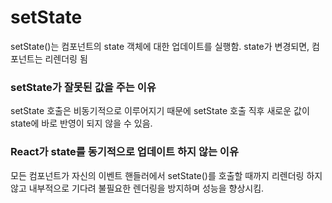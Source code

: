 # setState

setState()는 컴포넌트의 state 객체에 대한 업데이트를 실행함. state가 변경되면, 컴포넌트는 리렌더링 됨

### setState가 잘못된 값을 주는 이유

setState 호출은 비동기적으로 이루어지기 때문에 setState 호출 직후 새로운 값이 state에 바로 반영이 되지 않을 수 있음.

### React가 state를 동기적으로 업데이트 하지 않는 이유

모든 컴포넌트가 자신의 이벤트 핸들러에서 setState()를 호출할 때까지 리렌더링 하지않고 내부적으로 기다려 불필요한 렌더링을 방지하며 성능을 향상시킴.
